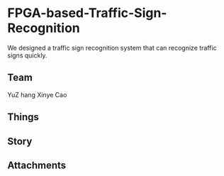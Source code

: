 # FPGA-based-Traffic-Sign-Recognition
We designed a traffic sign recognition system that can recognize traffic signs quickly. 

## Team
YuZ hang 
Xinye Cao 
## Things


## Story


## Attachments


